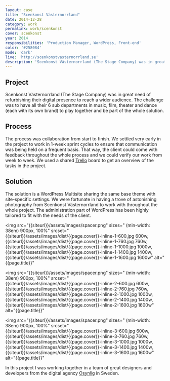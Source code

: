 ```yaml
---
layout: case
title: "Scenkonst Västernorrland"
date: 2014-12-28
category: work
permalink: work/scenkonst
cover: scenkonst
year: 2014
responsibilities: 'Production Manager, WordPress, Front-end'
color: '#258084'
mode: 'dark'
live: 'http://scenkonstvasternorrland.se'
description: 'Scenkonst Västernorrland (The Stage Company) was in great need of refurbishing their digital presence to reach a wider audience. The challenge was to have all their 6 sub departments in music, film, theater and dance (each with its own brand) to play together and be part of the whole solution.'
---
```


## Project
Scenkonst Västernorrland (The Stage Company) was in great need of refurbishing their digital presence to reach a wider audience. The challenge was to have all their 6 sub departments in music, film, theater and dance (each with its own brand) to play together and be part of the whole solution.

## Process
The process was collaboration from start to finish. We settled very early in the project to work in 1-week sprint cycles to ensure that communication was being held on a frequent basis. That way, the client could come with feedback throughout the whole process and we could verify our work from week to week. We used a shared [Trello](https://trello.com/) board to get an overview of the tasks in the project.

## Solution
The solution is a WordPress Multisite sharing the same base theme with site-specific settings. We were fortunate in having a trove of astonishing photography from Scenkonst Västernorrland to work with throughout the whole project. The administration part of WordPress has been highly tailored to fit with the needs of the client.

<img 
src="{{siteurl}}/assets/images/spacer.png"
sizes="
(min-width: 38em) 900px, 
100%" 
srcset="
{{siteurl}}/assets/images/dist/{{page.cover}}-inline-1-600.jpg 600w,
{{siteurl}}/assets/images/dist/{{page.cover}}-inline-1-760.jpg 760w,
{{siteurl}}/assets/images/dist/{{page.cover}}-inline-1-1000.jpg 1000w,
{{siteurl}}/assets/images/dist/{{page.cover}}-inline-1-1400.jpg 1400w,
{{siteurl}}/assets/images/dist/{{page.cover}}-inline-1-1600.jpg 1600w"
alt="{{page.title}}"
>

<img 
src="{{siteurl}}/assets/images/spacer.png"
sizes="
(min-width: 38em) 900px, 
100%" 
srcset="
{{siteurl}}/assets/images/dist/{{page.cover}}-inline-2-600.jpg 600w,
{{siteurl}}/assets/images/dist/{{page.cover}}-inline-2-760.jpg 760w,
{{siteurl}}/assets/images/dist/{{page.cover}}-inline-2-1000.jpg 1000w,
{{siteurl}}/assets/images/dist/{{page.cover}}-inline-2-1400.jpg 1400w,
{{siteurl}}/assets/images/dist/{{page.cover}}-inline-2-1600.jpg 1600w"
alt="{{page.title}}"
>

<img 
src="{{siteurl}}/assets/images/spacer.png"
sizes="
(min-width: 38em) 900px, 
100%" 
srcset="
{{siteurl}}/assets/images/dist/{{page.cover}}-inline-3-600.jpg 600w,
{{siteurl}}/assets/images/dist/{{page.cover}}-inline-3-760.jpg 760w,
{{siteurl}}/assets/images/dist/{{page.cover}}-inline-3-1000.jpg 1000w,
{{siteurl}}/assets/images/dist/{{page.cover}}-inline-3-1400.jpg 1400w,
{{siteurl}}/assets/images/dist/{{page.cover}}-inline-3-1600.jpg 1600w"
alt="{{page.title}}"
>

In this project I was working together in a team of great designers and developers from the digital agency [Osynlig](http://osynlig.com) in Sweden.